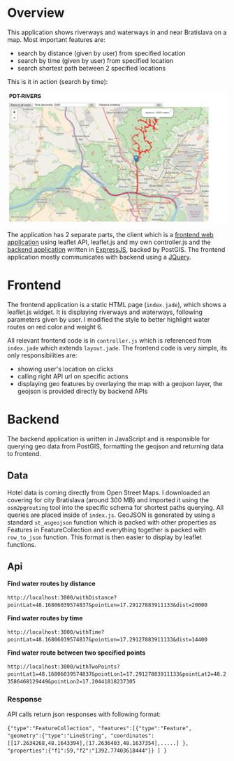 # Overview

This application shows riverways and waterways in and near Bratislava on a map. Most important features are:
- search by distance (given by user) from specified location
- search by time (given by user) from specified location
- search shortest path between 2 specified locations

This is it in action (search by time):

![Screenshot](screenshot.png)

The application has 2 separate parts, the client which is a [frontend web application](#frontend) using leaflet API, leaflet.js and my own controller.js and the [backend application](#backend) written in [ExpressJS](https://expressjs.com/), backed by PostGIS. The frontend application mostly communicates with backend using a [JQuery](#api).

# Frontend

The frontend application is a static HTML page (`index.jade`), which shows a leaflet.js widget. It is displaying riverways and waterways, following parameters given by user. I modified the style to better highlight water routes on red color and weight 6.

All relevant frontend code is in `controller.js` which is referenced from `index.jade` which extends `layout.jade`. The frontend code is very simple, its only responsibilities are:
- showing user's location on clicks
- calling right API url on specific actions
- displaying geo features by overlaying the map with a geojson layer, the geojson is provided directly by backend APIs

# Backend

The backend application is written in JavaScript and is responsible for querying geo data from PostGIS, formatting the geojson and returning data to frontend.

## Data

Hotel data is coming directly from Open Street Maps. I downloaded an covering for city Bratislava (around 300 MB) and imported it using the `osm2pgrouting` tool into the specific schema for shortest paths querying. All queries are placed inside of `index.js`. GeoJSON is generated by using a standard `st_asgeojson` function which is packed with other properties as Features in FeatureCollection and everything together is packed with `row_to_json` function. This format is then easier to display by leaflet functions. 

## Api

**Find water routes by distance**

`http://localhost:3000/withDistance?pointLat=48.16806039574837&pointLon=17.29127883911133&dist=20000`

**Find water routes by time**

`http://localhost:3000/withTime?pointLat=48.16806039574837&pointLon=17.29127883911133&dist=14400`

**Find water route between two specified points**

`http://localhost:3000/withTwoPoints?pointLat1=48.16806039574837&pointLon1=17.29127883911133&pointLat2=48.23586468129449&pointLon2=17.20441818237305`

### Response

API calls return json responses with following format:

`{"type":"FeatureCollection",
	"features":[{"type":"Feature",
		"geometry":{"type":"LineString",
			"coordinates":[[17.2634268,48.1643394],[17.2636403,48.1637354],.....]
		},
		"properties":{"f1":59,"f2":"1392.77403618444"}}
	]
}`
